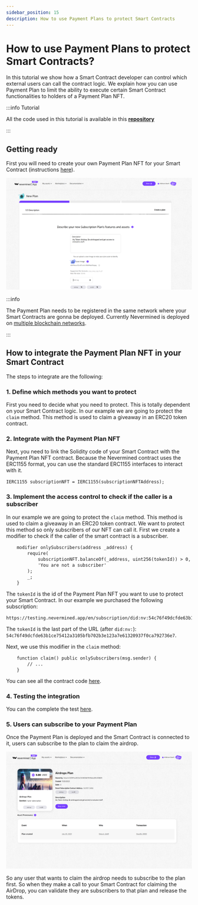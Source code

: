 ```yaml
---
sidebar_position: 15
description: How to use Payment Plans to protect Smart Contracts
---
```


# How to use Payment Plans to protect Smart Contracts?

In this tutorial we show how a Smart Contract developer can control which external users can call the contract logic. We explain how you can use Payment Plan to limit the ability to execute certain Smart Contract functionalities to holders of a Payment Plan NFT.

:::info Tutorial

All the code used in this tutorial is available in this **[repository](https://github.com/nevermined-io/tutorials/tree/main/subscriptions/001-Smart_Contract_Access)**

:::

## Getting ready

First you will need to create your own Payment Plan NFT for your Smart Contract (instructions [here](../builders/create-plan)).

![Registering a new Plan](/images/tutorials/plans/01_Registering_new_Plan.png)

:::info

The Payment Plan needs to be registered in the same network where your Smart Contracts are gonna be deployed. Currently Nevermined is deployed on [multiple blockchain networks](../../environments/).

:::

## How to integrate the Payment Plan NFT in your Smart Contract

The steps to integrate are the following:

### 1. Define which methods you want to protect

First you need to decide what you need to protect. This is totally dependent on your Smart Contract logic. In our example we are going to protect the `claim` method. This method is used to claim a giveaway in an ERC20 token contract.

### 2. Integrate with the Payment Plan NFT

Next, you need to link the Solidity code of your Smart Contract with the Payment Plan NFT contract. Because the Nevermined contract uses the ERC1155 format, you can use the standard ERC1155 interfaces to interact with it.

```solidity
IERC1155 subscriptionNFT = IERC1155(subscriptionNFTAddress);
```

### 3. Implement the access control to check if the caller is a subscriber

In our example we are going to protect the `claim` method. This method is used to claim a giveaway in an ERC20 token contract. We want to protect this method so only subscribers of our NFT can call it. First we create a modifier to check if the caller of the smart contract is a subscriber.

```solidity
    modifier onlySubscribers(address _address) {
        require(            
            subscriptionNFT.balanceOf(_address, uint256(tokenId)) > 0,
            'You are not a subscriber'
        );
        _;
    }
```

The `tokenId` is the id of the Payment Plan NFT you want to use to protect your Smart Contract. In our example we purchased the following subscription:
```
https://testing.nevermined.app/en/subscription/did:nv:54c76f49dcfde63b1ce75412a3105bfb702b3e123a7e61320937f0ca792736e7
```

The `tokenId` is the last part of the URL (after `did:nv:`): `54c76f49dcfde63b1ce75412a3105bfb702b3e123a7e61320937f0ca792736e7`. 

Next, we use this modifier in the `claim` method:

```solidity
    function claim() public onlySubscribers(msg.sender) {
        // ...
    }
```

You can see all the contract code [here](https://github.com/nevermined-io/tutorials/blob/main/subscriptions/001-Smart_Contract_Access/contracts/MyToken.sol).

### 4. Testing the integration

You can the complete the test [here](https://github.com/nevermined-io/tutorials/blob/main/subscriptions/001-Smart_Contract_Access/test/MyToken.ts).

### 5. Users can subscribe to your Payment Plan

Once the Payment Plan is deployed and the Smart Contract is connected to it, users can subscribe to the plan to claim the airdrop.

![Purchase the Plan](/images/tutorials/plans/03_Plan_details.png)

So any user that wants to claim the airdrop needs to subscribe to the plan first. So when they make a call to your Smart Contract for claiming the AirDrop, you can validate they are subscribers to that plan and release the tokens.
